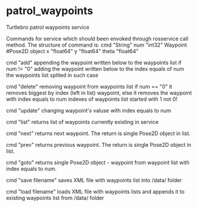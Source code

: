 # patrol_waypoints
Turtlebro patrol waypoints service

Commands for service which should been envoked through rosservice call method.
The structure of command is:
cmd "String"
num "int32"
Waypoint #Pose2D object
        x "float64"
        y "float64"
        theta "float64"

cmd "add" appending the waypoint written below to the waypoints list
if num != "0" adding the waypoint written below to the index equals of num the waypoints list splited in such case

cmd "delete" removing waypoint from waypoints list
if num == "0" it removes biggest by index (left in list) waypoint, else it removes the waypoint with index equals to num
indexes of waypoints list started with 1 not 0!

cmd "update" changing waypoint's valuse with index equals to num

cmd "list" returns list of waypoints currently existing in service

cmd "next" returns next waypoint. The return is single Pose2D object in list.

cmd "prev" returns previous waypoint. The return is single Pose2D object in list.

cmd "goto" returns single Pose2D object - waypoint from waypoint list with index equals to num.

cmd "save filename" saves XML file with waypoints list into /data/ folder

cmd "load filename" loads XML file with waypoints lists and appends it to existing waypoints list from /data/ folder


